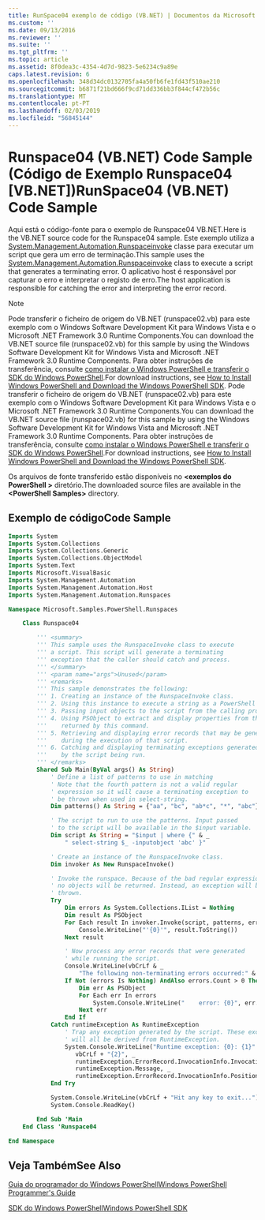 ```yaml
---
title: RunSpace04 exemplo de código (VB.NET) | Documentos da Microsoft
ms.custom: ''
ms.date: 09/13/2016
ms.reviewer: ''
ms.suite: ''
ms.tgt_pltfrm: ''
ms.topic: article
ms.assetid: 8f0dea3c-4354-4d7d-9823-5e6234c9a89e
caps.latest.revision: 6
ms.openlocfilehash: 348d34dc0132705fa4a50fb6fe1fd43f510ae210
ms.sourcegitcommit: b6871f21bd666f9cd71dd336bb3f844cf472b56c
ms.translationtype: MT
ms.contentlocale: pt-PT
ms.lasthandoff: 02/03/2019
ms.locfileid: "56845144"
---
```

# <a name="runspace04--vbnet-code-sample"></a><span data-ttu-id="09fea-102">Runspace04 (VB.NET) Code Sample (Código de Exemplo Runspace04 [VB.NET])</span><span class="sxs-lookup"><span data-stu-id="09fea-102">RunSpace04  (VB.NET) Code Sample</span></span>

<span data-ttu-id="09fea-103">Aqui está o código-fonte para o exemplo de Runspace04 VB.NET.</span><span class="sxs-lookup"><span data-stu-id="09fea-103">Here is the VB.NET source code for the Runspace04 sample.</span></span> <span data-ttu-id="09fea-104">Este exemplo utiliza a [System.Management.Automation.Runspaceinvoke](/dotnet/api/System.Management.Automation.RunspaceInvoke) classe para executar um script que gera um erro de terminação.</span><span class="sxs-lookup"><span data-stu-id="09fea-104">This sample uses the [System.Management.Automation.Runspaceinvoke](/dotnet/api/System.Management.Automation.RunspaceInvoke) class to execute a script that generates a terminating error.</span></span> <span data-ttu-id="09fea-105">O aplicativo host é responsável por capturar o erro e interpretar o registo de erro.</span><span class="sxs-lookup"><span data-stu-id="09fea-105">The host application is responsible for catching the error and interpreting the error record.</span></span>

> [!NOTE]
> <span data-ttu-id="09fea-106">Pode transferir o ficheiro de origem do VB.NET (runspace02.vb) para este exemplo com o Windows Software Development Kit para Windows Vista e o Microsoft .NET Framework 3.0 Runtime Components.</span><span class="sxs-lookup"><span data-stu-id="09fea-106">You can download the VB.NET source file (runspace02.vb) for this sample by using the Windows Software Development Kit for Windows Vista and Microsoft .NET Framework 3.0 Runtime Components.</span></span> <span data-ttu-id="09fea-107">Para obter instruções de transferência, consulte [como instalar o Windows PowerShell e transferir o SDK do Windows PowerShell](/powershell/developer/installing-the-windows-powershell-sdk).</span><span class="sxs-lookup"><span data-stu-id="09fea-107">For download instructions, see [How to Install Windows PowerShell and Download the Windows PowerShell SDK](/powershell/developer/installing-the-windows-powershell-sdk).</span></span>
> <span data-ttu-id="09fea-108">Pode transferir o ficheiro de origem do VB.NET (runspace02.vb) para este exemplo com o Windows Software Development Kit para Windows Vista e o Microsoft .NET Framework 3.0 Runtime Components.</span><span class="sxs-lookup"><span data-stu-id="09fea-108">You can download the VB.NET source file (runspace02.vb) for this sample by using the Windows Software Development Kit for Windows Vista and Microsoft .NET Framework 3.0 Runtime Components.</span></span> <span data-ttu-id="09fea-109">Para obter instruções de transferência, consulte [como instalar o Windows PowerShell e transferir o SDK do Windows PowerShell](/powershell/developer/installing-the-windows-powershell-sdk).</span><span class="sxs-lookup"><span data-stu-id="09fea-109">For download instructions, see [How to Install Windows PowerShell and Download the Windows PowerShell SDK](/powershell/developer/installing-the-windows-powershell-sdk).</span></span>
>
> <span data-ttu-id="09fea-110">Os arquivos de fonte transferido estão disponíveis no  **\<exemplos do PowerShell >** diretório.</span><span class="sxs-lookup"><span data-stu-id="09fea-110">The downloaded source files are available in the **\<PowerShell Samples>** directory.</span></span>

## <a name="code-sample"></a><span data-ttu-id="09fea-111">Exemplo de código</span><span class="sxs-lookup"><span data-stu-id="09fea-111">Code Sample</span></span>

```vb
Imports System
Imports System.Collections
Imports System.Collections.Generic
Imports System.Collections.ObjectModel
Imports System.Text
Imports Microsoft.VisualBasic
Imports System.Management.Automation
Imports System.Management.Automation.Host
Imports System.Management.Automation.Runspaces

Namespace Microsoft.Samples.PowerShell.Runspaces

    Class Runspace04

        ''' <summary>
        ''' This sample uses the RunspaceInvoke class to execute
        ''' a script. This script will generate a terminating
        ''' exception that the caller should catch and process.
        ''' </summary>
        ''' <param name="args">Unused</param>
        ''' <remarks>
        ''' This sample demonstrates the following:
        ''' 1. Creating an instance of the RunspaceInvoke class.
        ''' 2. Using this instance to execute a string as a PowerShell script.
        ''' 3. Passing input objects to the script from the calling program.
        ''' 4. Using PSObject to extract and display properties from the objects
        '''    returned by this command.
        ''' 5. Retrieving and displaying error records that may be generated
        '''    during the execution of that script.
        ''' 6. Catching and displaying terminating exceptions generated
        '''    by the script being run.
        ''' </remarks>
        Shared Sub Main(ByVal args() As String)
            ' Define a list of patterns to use in matching
            ' Note that the fourth pattern is not a valid regular
            ' expression so it will cause a terminating exception to
            ' be thrown when used in select-string.
            Dim patterns() As String = {"aa", "bc", "ab*c", "*", "abc"}

            ' The script to run to use the patterns. Input passed
            ' to the script will be available in the $input variable.
            Dim script As String = "$input | where {" & _
                " select-string $_ -inputobject 'abc' }"

            ' Create an instance of the RunspaceInvoke class.
            Dim invoker As New RunspaceInvoke()

            ' Invoke the runspace. Because of the bad regular expression,
            ' no objects will be returned. Instead, an exception will be
            ' thrown.
            Try
                Dim errors As System.Collections.IList = Nothing
                Dim result As PSObject
                For Each result In invoker.Invoke(script, patterns, errors)
                    Console.WriteLine("'{0}'", result.ToString())
                Next result

                ' Now process any error records that were generated
                ' while running the script.
                Console.WriteLine(vbCrLf & _
                    "The following non-terminating errors occurred:" & vbCrLf)
                If Not (errors Is Nothing) AndAlso errors.Count > 0 Then
                    Dim err As PSObject
                    For Each err In errors
                        System.Console.WriteLine("    error: {0}", err.ToString())
                    Next err
                End If
            Catch runtimeException As RuntimeException
                ' Trap any exception generated by the script. These exceptions
                ' will all be derived from RuntimeException.
                System.Console.WriteLine("Runtime exception: {0}: {1}" & _
                   vbCrLf + "{2}", _
                   runtimeException.ErrorRecord.InvocationInfo.InvocationName, _
                   runtimeException.Message, _
                   runtimeException.ErrorRecord.InvocationInfo.PositionMessage)
            End Try

            System.Console.WriteLine(vbCrLf + "Hit any key to exit...")
            System.Console.ReadKey()

        End Sub 'Main
    End Class 'Runspace04

End Namespace
```

<!-- TODO!!!: [!code-csharp[Runspace04.vb](../../powershell-sdk-samples/SDK-2.0/vb/Runspace01/Runspace04.vb#L09-L92 "Runspace04.vb")] -->

## <a name="see-also"></a><span data-ttu-id="09fea-112">Veja Também</span><span class="sxs-lookup"><span data-stu-id="09fea-112">See Also</span></span>

[<span data-ttu-id="09fea-113">Guia do programador do Windows PowerShell</span><span class="sxs-lookup"><span data-stu-id="09fea-113">Windows PowerShell Programmer's Guide</span></span>](./windows-powershell-programmer-s-guide.md)

[<span data-ttu-id="09fea-114">SDK do Windows PowerShell</span><span class="sxs-lookup"><span data-stu-id="09fea-114">Windows PowerShell SDK</span></span>](../windows-powershell-reference.md)